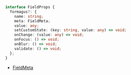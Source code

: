 ```typescript
interface FieldProps {
  formagus?: {
    name: string;
    meta: FieldMeta;
    value: any;
    setCustomState: (key: string, value: any) => void;
    onChange: (value: any) => void;
    onFocus: () => void;
    onBlur: () => void;
    validate: () => void;
  };
}
```

- [FieldMeta](/api/Form/types/FieldMeta)
